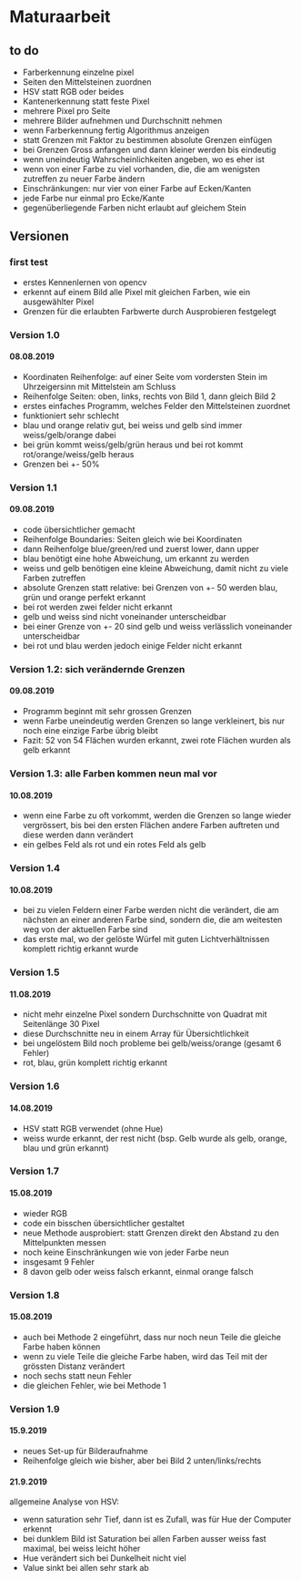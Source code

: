 # Maturaarbeit

## to do
* Farberkennung einzelne pixel
* Seiten den Mittelsteinen zuordnen
* HSV statt RGB oder beides
* Kantenerkennung statt feste Pixel
* mehrere Pixel pro Seite
* mehrere Bilder aufnehmen und Durchschnitt nehmen
* wenn Farberkennung fertig Algorithmus anzeigen
* statt Grenzen mit Faktor zu bestimmen absolute Grenzen einfügen
* bei Grenzen Gross anfangen und dann kleiner werden bis eindeutig
* wenn uneindeutig Wahrscheinlichkeiten angeben, wo es eher ist
* wenn von einer Farbe zu viel vorhanden, die, die am wenigsten zutreffen zu neuer Farbe ändern
* Einschränkungen: nur vier von einer Farbe auf Ecken/Kanten
* jede Farbe nur einmal pro Ecke/Kante
* gegenüberliegende Farben nicht erlaubt auf gleichem Stein

## Versionen

### first test

* erstes Kennenlernen von opencv
* erkennt auf einem Bild alle Pixel mit gleichen Farben, wie ein ausgewählter Pixel
* Grenzen für die erlaubten Farbwerte durch Ausprobieren festgelegt

### Version 1.0

#### 08.08.2019

* Koordinaten Reihenfolge: auf einer Seite vom vordersten Stein im Uhrzeigersinn mit Mittelstein am Schluss
* Reihenfolge Seiten: oben, links, rechts von Bild 1, dann gleich Bild 2
* erstes einfaches Programm, welches Felder den Mittelsteinen zuordnet
* funktioniert sehr schlecht
* blau und orange relativ gut, bei weiss und gelb sind immer weiss/gelb/orange dabei
* bei grün kommt weiss/gelb/grün heraus und bei rot kommt rot/orange/weiss/gelb heraus
* Grenzen bei +- 50%

### Version 1.1

#### 09.08.2019

* code übersichtlicher gemacht
* Reihenfolge Boundaries: Seiten gleich wie bei Koordinaten
* dann Reihenfolge blue/green/red und zuerst lower, dann upper
* blau benötigt eine hohe Abweichung, um erkannt zu werden
* weiss und gelb benötigen eine kleine Abweichung, damit nicht zu viele Farben zutreffen
* absolute Grenzen statt relative: bei Grenzen von +- 50 werden blau, grün und orange perfekt erkannt
* bei rot werden zwei felder nicht erkannt
* gelb und weiss sind nicht voneinander unterscheidbar
* bei einer Grenze von +- 20 sind gelb und weiss verlässlich voneinander unterscheidbar
* bei rot und blau werden jedoch einige Felder nicht erkannt

### Version 1.2: sich verändernde Grenzen

#### 09.08.2019

* Programm beginnt mit sehr grossen Grenzen
* wenn Farbe uneindeutig werden Grenzen so lange verkleinert, bis nur noch eine einzige Farbe übrig bleibt
* Fazit: 52 von 54 Flächen wurden erkannt, zwei rote Flächen wurden als gelb erkannt

### Version 1.3: alle Farben kommen neun mal vor

#### 10.08.2019

* wenn eine Farbe zu oft vorkommt, werden die Grenzen so lange wieder vergrössert, bis bei den ersten Flächen andere Farben auftreten und diese werden dann verändert
* ein gelbes Feld als rot und ein rotes Feld als gelb

### Version 1.4

#### 10.08.2019

* bei zu vielen Feldern einer Farbe werden nicht die verändert, die am nächsten an einer anderen Farbe sind, sondern die, die am weitesten weg von der aktuellen Farbe sind
* das erste mal, wo der gelöste Würfel mit guten Lichtverhältnissen komplett richtig erkannt wurde

### Version 1.5

#### 11.08.2019

* nicht mehr einzelne Pixel sondern Durchschnitte von Quadrat mit Seitenlänge 30 Pixel
* diese Durchschnitte neu in einem Array für Übersichtlichkeit
* bei ungelöstem Bild noch probleme bei gelb/weiss/orange (gesamt 6 Fehler)
* rot, blau, grün komplett richtig erkannt

### Version 1.6

#### 14.08.2019

* HSV statt RGB verwendet (ohne Hue)
* weiss wurde erkannt, der rest nicht (bsp. Gelb wurde als gelb, orange, blau und grün erkannt)

### Version 1.7

#### 15.08.2019

* wieder RGB
* code ein bisschen übersichtlicher gestaltet
* neue Methode ausprobiert: statt Grenzen direkt den Abstand zu den Mittelpunkten messen
* noch keine Einschränkungen wie von jeder Farbe neun
* insgesamt 9 Fehler
* 8 davon gelb oder weiss falsch erkannt, einmal orange falsch

### Version 1.8

#### 15.08.2019

* auch bei Methode 2 eingeführt, dass nur noch neun Teile die gleiche Farbe haben können
* wenn zu viele Teile die gleiche Farbe haben, wird das Teil mit der grössten Distanz verändert
* noch sechs statt neun Fehler
* die gleichen Fehler, wie bei Methode 1

### Version 1.9

#### 15.9.2019

* neues Set-up für Bilderaufnahme
* Reihenfolge gleich wie bisher, aber bei Bild 2 unten/links/rechts


#### 21.9.2019
allgemeine Analyse von HSV:
* wenn saturation sehr Tief, dann ist es Zufall, was für Hue der Computer erkennt
* bei dunklem Bild ist Saturation bei allen Farben ausser weiss fast maximal, bei weiss leicht höher
* Hue verändert sich bei Dunkelheit nicht viel
* Value sinkt bei allen sehr stark ab